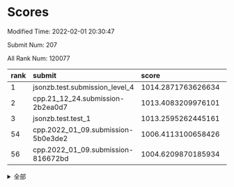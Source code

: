 # Scores

Modified Time: 2022-02-01 20:30:47

Submit Num: 207

All Rank Num: 120077

| rank |               submit               |       score        |       sigma        | pk_num |
| :--- | :--------------------------------- | :----------------- | :----------------- | :----- |
| 1    | jsonzb.test.submission_level_4     | 1014.2871763626634 | 0.8709381836707363 | 2319   |
| 2    | cpp.21_12_24.submission-2b2ea0d7   | 1013.4083209976101 | 0.823051648903501  | 2320   |
| 3    | jsonzb.test.test_1                 | 1013.2595262445161 | 0.8177843457339843 | 2323   |
| 54   | cpp.2022_01_09.submission-5b0e3de2 | 1006.4113100658426 | 0.7077465009390463 | 2324   |
| 56   | cpp.2022_01_09.submission-816672bd | 1004.6209870185934 | 0.7181184134389482 | 2316   |


<details>
<summary>全部</summary>

| rank |                 submit                 |       score        |       sigma        | pk_num |
| :--- | :------------------------------------- | :----------------- | :----------------- | :----- |
| 1    | jsonzb.test.submission_level_4         | 1014.2871763626634 | 0.8709381836707363 | 2319   |
| 2    | cpp.21_12_24.submission-2b2ea0d7       | 1013.4083209976101 | 0.823051648903501  | 2320   |
| 3    | jsonzb.test.test_1                     | 1013.2595262445161 | 0.8177843457339843 | 2323   |
| 4    | gobigger.level_3.submission_level_3_18 | 1012.3752419861717 | 0.7951763616373669 | 2322   |
| 5    | gobigger.level_3.submission_level_3_39 | 1011.5472747178682 | 0.7876393322616116 | 2322   |
| 6    | gobigger.level_3.submission_level_3_25 | 1011.4462819608992 | 0.8147501992013753 | 2321   |
| 7    | gobigger.level_3.submission_level_3_44 | 1011.1883024317129 | 0.7811664589289518 | 2320   |
| 8    | gobigger.level_3.submission_level_3_13 | 1011.1864388003771 | 0.7719597916597721 | 2318   |
| 9    | gobigger.level_3.submission_level_3_49 | 1011.1355783384855 | 0.7715248327549039 | 2321   |
| 10   | gobigger.level_3.submission_level_3_2  | 1011.1115035409978 | 0.7838860904469591 | 2322   |
| 11   | gobigger.level_3.submission_level_3_35 | 1010.8156945926793 | 0.7777456547002651 | 2319   |
| 12   | gobigger.level_3.submission_level_3_48 | 1010.8155091613388 | 0.7945467425083841 | 2321   |
| 13   | gobigger.level_3.submission_level_3_32 | 1010.6284349284183 | 0.7562745758576435 | 2314   |
| 14   | gobigger.level_3.submission_level_3_17 | 1010.6042485768091 | 0.7643345840502773 | 2317   |
| 15   | gobigger.level_3.submission_level_3_10 | 1010.5854083444087 | 0.7641718998077828 | 2326   |
| 16   | gobigger.level_3.submission_level_3_16 | 1010.5758045833853 | 0.7491621642390517 | 2324   |
| 17   | gobigger.level_3.submission_level_3_24 | 1010.5078404410449 | 0.7796956996287753 | 2315   |
| 18   | gobigger.level_3.submission_level_3_23 | 1010.3329400074753 | 0.7764178714325936 | 2322   |
| 19   | gobigger.level_3.submission_level_3_11 | 1010.3091978454164 | 0.7676718645882258 | 2325   |
| 20   | gobigger.level_3.submission_level_3_19 | 1010.264597988449  | 0.7597694885545354 | 2319   |
| 21   | gobigger.level_3.submission_level_3_9  | 1010.2217973296358 | 0.753312168149067  | 2321   |
| 22   | gobigger.level_3.submission_level_3_14 | 1010.103751676953  | 0.754362355445949  | 2319   |
| 23   | gobigger.level_3.submission_level_3_31 | 1009.9800952439199 | 0.7554909812251642 | 2325   |
| 24   | gobigger.level_3.submission_level_3_36 | 1009.9329407831483 | 0.7765291543570952 | 2317   |
| 25   | gobigger.level_3.submission_level_3_21 | 1009.9247374700398 | 0.7743905220925839 | 2320   |
| 26   | gobigger.level_3.submission_level_3_20 | 1009.9127053556441 | 0.7472504990505666 | 2321   |
| 27   | gobigger.level_3.submission_level_3_37 | 1009.8879154603312 | 0.7621259392855759 | 2315   |
| 28   | gobigger.level_3.submission_level_3_42 | 1009.8774631223758 | 0.7685036385564723 | 2321   |
| 29   | gobigger.level_3.submission_level_3_46 | 1009.8351168094784 | 0.7688117034985333 | 2318   |
| 30   | gobigger.level_3.submission_level_3_40 | 1009.7998075948612 | 0.7560858967591852 | 2325   |
| 31   | gobigger.level_3.submission_level_3_0  | 1009.7273409861542 | 0.7580948476278767 | 2321   |
| 32   | gobigger.level_3.submission_level_3_1  | 1009.678601337247  | 0.7693913402869929 | 2319   |
| 33   | gobigger.level_3.submission_level_3_7  | 1009.671299861608  | 0.7466213717106738 | 2322   |
| 34   | gobigger.level_3.submission_level_3_26 | 1009.4296285154824 | 0.7439505620190996 | 2320   |
| 35   | gobigger.level_3.submission_level_3_33 | 1009.4288341218023 | 0.7294866624563606 | 2316   |
| 36   | gobigger.level_3.submission_level_3_45 | 1009.4286509179166 | 0.7531912451684905 | 2320   |
| 37   | gobigger.level_3.submission_level_3_15 | 1009.3431460353648 | 0.7492482376564485 | 2319   |
| 38   | gobigger.level_3.submission_level_3_5  | 1009.3283202002003 | 0.7600517628018969 | 2316   |
| 39   | gobigger.level_3.submission_level_3_30 | 1009.2933705951395 | 0.733882253687308  | 2320   |
| 40   | gobigger.level_3.submission_level_3_41 | 1009.2348399349972 | 0.7488960043354826 | 2323   |
| 41   | gobigger.level_3.submission_level_3_29 | 1009.2269360376779 | 0.7525160275895946 | 2326   |
| 42   | gobigger.level_3.submission_level_3_27 | 1009.212709082744  | 0.7550974280760174 | 2322   |
| 43   | gobigger.level_3.submission_level_3_43 | 1009.1864310787372 | 0.7565803009264804 | 2320   |
| 44   | gobigger.level_3.submission_level_3_12 | 1009.1646608428214 | 0.7596689985632274 | 2320   |
| 45   | gobigger.level_3.submission_level_3_47 | 1009.1399091442114 | 0.7563357846755677 | 2319   |
| 46   | gobigger.level_3.submission_level_3_3  | 1009.1306337594525 | 0.7491061211951882 | 2320   |
| 47   | gobigger.level_3.submission_level_3_22 | 1009.0171495806743 | 0.7521988946022425 | 2323   |
| 48   | gobigger.level_3.submission_level_3_8  | 1008.9730261589582 | 0.7516379206632257 | 2321   |
| 49   | gobigger.level_3.submission_level_3_4  | 1008.9349818007344 | 0.7410419972944263 | 2323   |
| 50   | gobigger.level_3.submission_level_3_34 | 1008.7650531590679 | 0.7256975864218274 | 2323   |
| 51   | gobigger.level_3.submission_level_3_6  | 1008.6870573868143 | 0.7677228744313243 | 2320   |
| 52   | gobigger.level_3.submission_level_3_28 | 1008.619402097083  | 0.7436377612233709 | 2319   |
| 53   | gobigger.level_3.submission_level_3_38 | 1008.1689054867876 | 0.7578002210095965 | 2321   |
| 54   | cpp.2022_01_09.submission-5b0e3de2     | 1006.4113100658426 | 0.7077465009390463 | 2324   |
| 55   | gobigger.level_1.submission_level_1_40 | 1004.8714991541264 | 0.7403497591718596 | 2316   |
| 56   | cpp.2022_01_09.submission-816672bd     | 1004.6209870185934 | 0.7181184134389482 | 2316   |
| 57   | gobigger.level_1.submission_level_1_36 | 1004.2241694696577 | 0.71848186636863   | 2323   |
| 58   | gobigger.level_1.submission_level_1_1  | 1004.1242888882404 | 0.7281527489962768 | 2316   |
| 59   | gobigger.level_1.submission_level_1_41 | 1004.1012827380151 | 0.717544654850473  | 2326   |
| 60   | gobigger.level_1.submission_level_1_5  | 1004.0876924721    | 0.7198781160750751 | 2321   |
| 61   | gobigger.level_1.submission_level_1_10 | 1004.0473964133324 | 0.7136005748877347 | 2321   |
| 62   | gobigger.level_1.submission_level_1_12 | 1003.9964207953861 | 0.7222058577576891 | 2325   |
| 63   | gobigger.level_1.submission_level_1_18 | 1003.9887546154622 | 0.7075015551831838 | 2321   |
| 64   | gobigger.level_1.submission_level_1_30 | 1003.9422417315657 | 0.7081537255522407 | 2320   |
| 65   | gobigger.level_1.submission_level_1_47 | 1003.8922416485653 | 0.7334169744333615 | 2320   |
| 66   | gobigger.level_1.submission_level_1_44 | 1003.8792418831199 | 0.7213960652364059 | 2315   |
| 67   | gobigger.level_1.submission_level_1_32 | 1003.8700906719614 | 0.7243240202322071 | 2316   |
| 68   | gobigger.level_1.submission_level_1_21 | 1003.8144186712888 | 0.71877283658796   | 2319   |
| 69   | gobigger.level_1.submission_level_1_23 | 1003.7927913478499 | 0.7352915296921078 | 2322   |
| 70   | gobigger.level_1.submission_level_1_27 | 1003.7339976612626 | 0.7277614095988661 | 2321   |
| 71   | gobigger.level_1.submission_level_1_48 | 1003.6384493734284 | 0.7258487495442811 | 2323   |
| 72   | gobigger.level_1.submission_level_1_43 | 1003.5882468832691 | 0.7219742014887097 | 2320   |
| 73   | gobigger.level_1.submission_level_1_2  | 1003.5672857878559 | 0.707774857220152  | 2321   |
| 74   | gobigger.level_1.submission_level_1_22 | 1003.5612299551863 | 0.7276616347342522 | 2323   |
| 75   | gobigger.level_1.submission_level_1_37 | 1003.552949435309  | 0.711651195701959  | 2324   |
| 76   | gobigger.level_1.submission_level_1_42 | 1003.5323313427646 | 0.7136142744795307 | 2314   |
| 77   | gobigger.level_1.submission_level_1_11 | 1003.5267188158579 | 0.7044261350245926 | 2319   |
| 78   | gobigger.level_1.submission_level_1_29 | 1003.435918679667  | 0.7134047647382956 | 2315   |
| 79   | gobigger.level_1.submission_level_1_17 | 1003.4353436645323 | 0.7077864637751692 | 2326   |
| 80   | gobigger.level_1.submission_level_1_34 | 1003.399650172292  | 0.7145098309579054 | 2318   |
| 81   | gobigger.level_1.submission_level_1_9  | 1003.3583130149898 | 0.7175757570622502 | 2322   |
| 82   | gobigger.level_1.submission_level_1_39 | 1003.2860032321917 | 0.7230584724262417 | 2325   |
| 83   | gobigger.level_1.submission_level_1_24 | 1003.2629072411833 | 0.7224058926909309 | 2327   |
| 84   | gobigger.level_1.submission_level_1_35 | 1003.2287982973226 | 0.7148097761993268 | 2319   |
| 85   | gobigger.level_1.submission_level_1_13 | 1003.096730463571  | 0.717447942253265  | 2320   |
| 86   | gobigger.level_1.submission_level_1_45 | 1003.0765101489914 | 0.7171682749731153 | 2321   |
| 87   | gobigger.level_1.submission_level_1_3  | 1003.0660184343268 | 0.6988221908248056 | 2324   |
| 88   | gobigger.level_1.submission_level_1_6  | 1002.9331203406407 | 0.7143745327921607 | 2321   |
| 89   | gobigger.level_1.submission_level_1_46 | 1002.9039077896222 | 0.7106398996904947 | 2322   |
| 90   | gobigger.level_1.submission_level_1_33 | 1002.876428659119  | 0.7200147049559277 | 2320   |
| 91   | gobigger.level_1.submission_level_1_14 | 1002.7657490820293 | 0.7290523763844078 | 2322   |
| 92   | gobigger.level_1.submission_level_1_49 | 1002.7649180478711 | 0.7078149786863576 | 2318   |
| 93   | gobigger.level_1.submission_level_1_26 | 1002.7077583858973 | 0.7209082576593902 | 2320   |
| 94   | gobigger.level_1.submission_level_1_25 | 1002.6202796934002 | 0.7112839070644034 | 2325   |
| 95   | gobigger.level_1.submission_level_1_0  | 1002.5760587472088 | 0.7006813741663817 | 2319   |
| 96   | gobigger.level_1.submission_level_1_19 | 1002.5743784259248 | 0.7120484985773411 | 2317   |
| 97   | gobigger.level_1.submission_level_1_16 | 1002.5594730402447 | 0.7211556984536556 | 2319   |
| 98   | gobigger.level_1.submission_level_1_20 | 1002.5446155159709 | 0.7170449941388398 | 2323   |
| 99   | gobigger.level_1.submission_level_1_28 | 1002.5015685139864 | 0.7097002932047809 | 2320   |
| 100  | gobigger.level_1.submission_level_1_4  | 1002.4830403858992 | 0.7163034645256091 | 2323   |
| 101  | gobigger.level_1.submission_level_1_38 | 1002.0661584911884 | 0.7095474136349333 | 2317   |
| 102  | gobigger.level_1.submission_level_1_31 | 1002.0487488823825 | 0.7122993846231535 | 2319   |
| 103  | gobigger.level_1.submission_level_1_15 | 1001.8548480712499 | 0.7140768163220057 | 2317   |
| 104  | gobigger.level_1.submission_level_1_7  | 1001.3723876219988 | 0.728345706892685  | 2321   |
| 105  | gobigger.level_1.submission_level_1_8  | 1001.2072426106796 | 0.7004739920011915 | 2322   |
| 106  | gobigger.random.submission_random_36   | 997.6005012756879  | 0.7025321090964916 | 2321   |
| 107  | gobigger.random.submission_random_46   | 997.5196531041847  | 0.7293263459770091 | 2319   |
| 108  | gobigger.random.submission_random_32   | 997.399751961909   | 0.7141300661324241 | 2319   |
| 109  | gobigger.random.submission_random_10   | 996.9792324851162  | 0.7151710868498533 | 2322   |
| 110  | gobigger.random.submission_random_14   | 996.9278087644536  | 0.7050154011136114 | 2320   |
| 111  | gobigger.random.submission_random_18   | 996.7801640888647  | 0.6904682399933258 | 2323   |
| 112  | gobigger.random.submission_random_37   | 996.7279841820757  | 0.7033876663033778 | 2319   |
| 113  | gobigger.random.submission_random_24   | 996.6505771676726  | 0.7094681968895221 | 2316   |
| 114  | gobigger.random.submission_random_23   | 996.5631804552692  | 0.7107599070944441 | 2316   |
| 115  | gobigger.random.submission_random_5    | 996.5088817039704  | 0.7181596960307348 | 2324   |
| 116  | gobigger.random.submission_random_20   | 996.4860842632693  | 0.7047478164426199 | 2320   |
| 117  | gobigger.random.submission_random_7    | 996.4731540600842  | 0.6995907742809638 | 2320   |
| 118  | gobigger.random.submission_random_26   | 996.3647093563355  | 0.7127199086107139 | 2325   |
| 119  | gobigger.random.submission_random_11   | 996.1905365245046  | 0.7153457974985432 | 2319   |
| 120  | gobigger.random.submission_random_33   | 996.1804350885285  | 0.7041333571400393 | 2322   |
| 121  | gobigger.random.submission_random_43   | 996.1342981348843  | 0.7060993685444882 | 2322   |
| 122  | gobigger.random.submission_random_12   | 996.1333011562336  | 0.715439142292799  | 2319   |
| 123  | gobigger.random.submission_random_39   | 996.0163450682833  | 0.7104760542892748 | 2321   |
| 124  | gobigger.random.submission_random_47   | 995.9803750316374  | 0.7037131746497249 | 2318   |
| 125  | gobigger.random.submission_random_0    | 995.9790094737422  | 0.6982390332220818 | 2320   |
| 126  | gobigger.random.submission_random_1    | 995.9734280671233  | 0.7065739329744002 | 2317   |
| 127  | gobigger.random.submission_random_41   | 995.9503900603482  | 0.7030652128991066 | 2321   |
| 128  | gobigger.random.submission_random_17   | 995.8377023182092  | 0.7251241963259056 | 2322   |
| 129  | gobigger.random.submission_random_16   | 995.8348225890762  | 0.7118655001738087 | 2317   |
| 130  | gobigger.random.submission_random_4    | 995.8062646741391  | 0.715990666944624  | 2319   |
| 131  | gobigger.random.submission_random_6    | 995.7709944933376  | 0.7039074863463046 | 2320   |
| 132  | gobigger.random.submission_random_30   | 995.7685308869102  | 0.7207299291287824 | 2316   |
| 133  | gobigger.random.submission_random_29   | 995.7495008855742  | 0.7011116099907182 | 2318   |
| 134  | gobigger.random.submission_random_27   | 995.7229988209066  | 0.7202444898382804 | 2325   |
| 135  | gobigger.random.submission_random_2    | 995.7216480861941  | 0.7053755747439846 | 2320   |
| 136  | gobigger.random.submission_random_25   | 995.7092450125577  | 0.7181010824844779 | 2318   |
| 137  | gobigger.random.submission_random_48   | 995.6861288051866  | 0.7244429296404957 | 2318   |
| 138  | gobigger.random.submission_random_44   | 995.6675449457259  | 0.731058344720081  | 2322   |
| 139  | gobigger.random.submission_random_40   | 995.5858422832371  | 0.7292295010258808 | 2318   |
| 140  | gobigger.random.submission_random_45   | 995.5417330995274  | 0.7207308200656857 | 2322   |
| 141  | gobigger.random.submission_random_3    | 995.521285043731   | 0.7108976891998601 | 2320   |
| 142  | gobigger.random.submission_random_38   | 995.5031294170155  | 0.708515204686147  | 2317   |
| 143  | gobigger.random.submission_random_22   | 995.4485349062664  | 0.7133357354080817 | 2321   |
| 144  | gobigger.random.submission_random_35   | 995.3879205628081  | 0.7033508834847504 | 2324   |
| 145  | gobigger.random.submission_random_19   | 995.3758587072956  | 0.7031188306227827 | 2316   |
| 146  | gobigger.random.submission_random_28   | 995.3524344482662  | 0.7126381610551478 | 2322   |
| 147  | gobigger.random.submission_random_15   | 995.3266143536341  | 0.7346950145765733 | 2323   |
| 148  | gobigger.random.submission_random_42   | 995.314853065871   | 0.7186251704334952 | 2319   |
| 149  | gobigger.random.submission_random_8    | 995.2798297448281  | 0.7278118084947056 | 2322   |
| 150  | gobigger.random.submission_random_49   | 995.2412070201655  | 0.7112097425058291 | 2318   |
| 151  | gobigger.random.submission_random_31   | 995.2388463571358  | 0.7247715017373497 | 2319   |
| 152  | gobigger.random.submission_random_34   | 995.0853760155352  | 0.7243944428883133 | 2321   |
| 153  | gobigger.random.submission_random_9    | 994.5253283030376  | 0.7263737147872105 | 2320   |
| 154  | gobigger.random.submission_random_21   | 994.3443688384283  | 0.7111393036256367 | 2318   |
| 155  | gobigger.random.submission_random_13   | 994.2493686750627  | 0.7158747061706194 | 2320   |
| 156  | gobigger.level_2.submission_level_2_6  | 993.8953125632739  | 0.728180541571449  | 2324   |
| 157  | gobigger.level_2.submission_level_2_38 | 993.295129824476   | 0.7278806749935385 | 2321   |
| 158  | gobigger.level_2.submission_level_2_49 | 993.1448575303045  | 0.721448190497323  | 2319   |
| 159  | gobigger.level_2.submission_level_2_45 | 992.9542820881736  | 0.7266918931909061 | 2321   |
| 160  | gobigger.level_2.submission_level_2_17 | 992.9536990036993  | 0.7295134321484534 | 2318   |
| 161  | gobigger.level_2.submission_level_2_48 | 992.9200976455252  | 0.7357861174028835 | 2318   |
| 162  | gobigger.level_2.submission_level_2_23 | 992.8616170182468  | 0.7324073621154705 | 2323   |
| 163  | gobigger.level_2.submission_level_2_26 | 992.8568253087902  | 0.7477985604193879 | 2321   |
| 164  | gobigger.level_2.submission_level_2_1  | 992.7248287370389  | 0.7295386575167107 | 2318   |
| 165  | gobigger.level_2.submission_level_2_34 | 992.6788478823911  | 0.7368601697731991 | 2325   |
| 166  | gobigger.level_2.submission_level_2_5  | 992.6562620910813  | 0.73591107990524   | 2321   |
| 167  | gobigger.level_2.submission_level_2_27 | 992.5883889905077  | 0.7393771785723208 | 2324   |
| 168  | gobigger.level_2.submission_level_2_15 | 992.5751739745091  | 0.7316699485806095 | 2321   |
| 169  | gobigger.level_2.submission_level_2_36 | 992.569777393185   | 0.7375459336738515 | 2324   |
| 170  | gobigger.level_2.submission_level_2_2  | 992.4738877784023  | 0.7300388131938278 | 2320   |
| 171  | gobigger.level_2.submission_level_2_25 | 992.3827332761203  | 0.7436470136663196 | 2322   |
| 172  | gobigger.level_2.submission_level_2_18 | 992.3646759302386  | 0.7573726139655831 | 2320   |
| 173  | gobigger.level_2.submission_level_2_41 | 992.2225857471576  | 0.7474753371766291 | 2325   |
| 174  | gobigger.level_2.submission_level_2_35 | 992.2189887118694  | 0.7539595372177582 | 2322   |
| 175  | gobigger.level_2.submission_level_2_44 | 992.1821924458352  | 0.7622480617700513 | 2317   |
| 176  | gobigger.level_2.submission_level_2_3  | 992.1520671294334  | 0.7534513961149651 | 2318   |
| 177  | gobigger.level_2.submission_level_2_4  | 992.1466735461041  | 0.7224014963628242 | 2323   |
| 178  | gobigger.level_2.submission_level_2_39 | 992.1278634722814  | 0.741738614484508  | 2321   |
| 179  | gobigger.level_2.submission_level_2_24 | 992.1264692008132  | 0.7391138490897797 | 2322   |
| 180  | gobigger.level_2.submission_level_2_46 | 992.1108068553623  | 0.7478716306845622 | 2317   |
| 181  | gobigger.level_2.submission_level_2_37 | 992.0716251048044  | 0.7476138650826488 | 2318   |
| 182  | gobigger.level_2.submission_level_2_28 | 992.0498561989573  | 0.7435943646240082 | 2320   |
| 183  | gobigger.level_2.submission_level_2_19 | 992.031999982194   | 0.7473040181912041 | 2320   |
| 184  | gobigger.level_2.submission_level_2_0  | 991.9320089083707  | 0.74903063116232   | 2323   |
| 185  | gobigger.level_2.submission_level_2_40 | 991.9262165062189  | 0.7549968357277369 | 2323   |
| 186  | gobigger.level_2.submission_level_2_22 | 991.8903487363937  | 0.7348176313037387 | 2327   |
| 187  | gobigger.level_2.submission_level_2_21 | 991.8597021514317  | 0.762026604703612  | 2317   |
| 188  | gobigger.level_2.submission_level_2_8  | 991.8085981923001  | 0.7607892002241867 | 2327   |
| 189  | gobigger.level_2.submission_level_2_31 | 991.7559878215004  | 0.7422849168442683 | 2318   |
| 190  | gobigger.level_2.submission_level_2_16 | 991.5246107234033  | 0.7580443289996907 | 2323   |
| 191  | gobigger.level_2.submission_level_2_29 | 991.49514231374    | 0.7604542705093621 | 2323   |
| 192  | gobigger.level_2.submission_level_2_11 | 991.4931611640252  | 0.7510851338481331 | 2319   |
| 193  | gobigger.level_2.submission_level_2_14 | 991.4484514360566  | 0.7519824505029565 | 2319   |
| 194  | gobigger.level_2.submission_level_2_30 | 991.3878672129177  | 0.7424258582997509 | 2320   |
| 195  | gobigger.level_2.submission_level_2_12 | 991.3178205790796  | 0.7337860927529334 | 2320   |
| 196  | gobigger.level_2.submission_level_2_42 | 991.2481906727287  | 0.7651226377076278 | 2317   |
| 197  | gobigger.level_2.submission_level_2_9  | 991.1857612031531  | 0.750689974879719  | 2318   |
| 198  | gobigger.level_2.submission_level_2_32 | 991.0044115998204  | 0.7498989008952199 | 2319   |
| 199  | gobigger.level_2.submission_level_2_33 | 990.8862011434114  | 0.7550280838325356 | 2317   |
| 200  | gobigger.level_2.submission_level_2_20 | 990.878211673667   | 0.7511231774046303 | 2320   |
| 201  | gobigger.level_2.submission_level_2_10 | 990.8425028729462  | 0.7569914597506259 | 2320   |
| 202  | gobigger.level_2.submission_level_2_43 | 990.7864111745054  | 0.7645871739275045 | 2321   |
| 203  | gobigger.level_2.submission_level_2_47 | 990.5726707560627  | 0.7484414162487356 | 2320   |
| 204  | gobigger.level_2.submission_level_2_13 | 990.288215766764   | 0.7587510943927274 | 2315   |
| 205  | gobigger.level_2.submission_level_2_7  | 990.0662536961474  | 0.7704190404060395 | 2317   |
| 206  | gobigger.none.submission_none_1        | 978.6651821199788  | 1.2524664056518926 | 2315   |
| 207  | gobigger.none.submission_none_0        | 977.1863133264306  | 1.343658486422787  | 2319   |

</details>